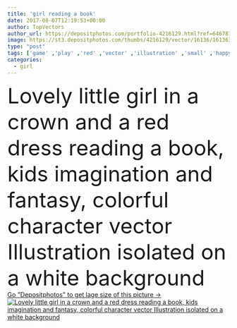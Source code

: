 ```yaml
---
title: 'girl reading a book'
date: 2017-08-07T12:19:53+00:00
author: TopVectors
author_url: https://depositphotos.com/portfolio-4216129.html?ref=64678756
image: https://st3.depositphotos.com/thumbs/4216129/vector/16136/161361742/api_thumb_450.jpg?forcejpeg=true
type: "post"
tags: ['game' ,'play' ,'red' ,'vector' ,'illustration' ,'small' ,'happy' ,'person' ,'girl' ,'female' ,'sitting' ,'young' ,'smiling' ,'people' ,'freedom' ,'happiness' ,'joy' ,'cheerful' ,'cute' ,'sweet' ,'child' ,'little' ,'creativity' ,'cartoon' ,'childhood' ,'kid' ,'character' ,'imagination' ,'pretty' ,'inspiration' ,'fantasy' ,'idea' ,'adorable' ,'dream' ,'playing' ,'read' ,'joyful' ,'preschooler' ,'book' ,'learning' ,'education' ,'studying' ,'magic' ,'dress' ,'thinking' ,'adventure' ,'princess' ,'crown' ]
categories: 
  - girl
---
```

<div aling="center">
            <font size="60"> Lovely little girl in a crown and a red dress reading a book, kids imagination and fantasy, colorful character vector Illustration isolated on a white background</font>   
</div>
<div>
    <a href='https://st3.depositphotos.com/thumbs/4216129/vector/16136/161361742/api_thumb_450.jpg?forcejpeg=true?ref=64678756' target=_blank > Go "Depositphotos" to get lage size of this picture ->
        <img href='https://st3.depositphotos.com/thumbs/4216129/vector/16136/161361742/api_thumb_450.jpg?forcejpeg=true?ref=64678756' src='https://st3.depositphotos.com/4216129/16136/v/950/depositphotos_161361742-stock-illustration-girl-reading-a-book.jpg?forcejpeg=true' alt='Lovely little girl in a crown and a red dress reading a book, kids imagination and fantasy, colorful character vector Illustration isolated on a white background' >
    </a>
</div>
